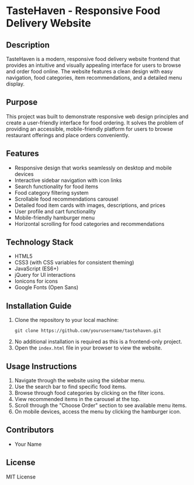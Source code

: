 # TasteHaven - Responsive Food Delivery Website

## Description
TasteHaven is a modern, responsive food delivery website frontend that provides an intuitive and visually appealing interface for users to browse and order food online. The website features a clean design with easy navigation, food categories, item recommendations, and a detailed menu display.

## Purpose
This project was built to demonstrate responsive web design principles and create a user-friendly interface for food ordering. It solves the problem of providing an accessible, mobile-friendly platform for users to browse restaurant offerings and place orders conveniently.

## Features
- Responsive design that works seamlessly on desktop and mobile devices
- Interactive sidebar navigation with icon links
- Search functionality for food items
- Food category filtering system
- Scrollable food recommendations carousel
- Detailed food item cards with images, descriptions, and prices
- User profile and cart functionality
- Mobile-friendly hamburger menu
- Horizontal scrolling for food categories and recommendations

## Technology Stack
- HTML5
- CSS3 (with CSS variables for consistent theming)
- JavaScript (ES6+)
- jQuery for UI interactions
- Ionicons for icons
- Google Fonts (Open Sans)

## Installation Guide
1. Clone the repository to your local machine:
   ```
   git clone https://github.com/yourusername/tastehaven.git
   ```
2. No additional installation is required as this is a frontend-only project.
3. Open the `index.html` file in your browser to view the website.

## Usage Instructions
1. Navigate through the website using the sidebar menu.
2. Use the search bar to find specific food items.
3. Browse through food categories by clicking on the filter icons.
4. View recommended items in the carousel at the top.
5. Scroll through the "Choose Order" section to see available menu items.
6. On mobile devices, access the menu by clicking the hamburger icon.

## Contributors
- Your Name

## License
MIT License 